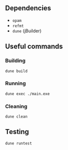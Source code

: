 ## Dependencies
* `opam`
* `refmt`
* `dune` (jBuilder)

## Useful commands
### Building
`dune build`

### Running
`dune exec ./main.exe`

### Cleaning
`dune clean`

## Testing
`dune runtest`
